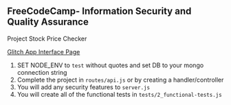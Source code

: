 **FreeCodeCamp**- Information Security and Quality Assurance
------

Project Stock Price Checker

[Glitch App Interface Page](https://fcc-stock-price-checker-nmc.glitch.me/)

1) SET NODE_ENV to `test` without quotes and set DB to your mongo connection string
2) Complete the project in `routes/api.js` or by creating a handler/controller
3) You will add any security features to `server.js`
4) You will create all of the functional tests in `tests/2_functional-tests.js`


